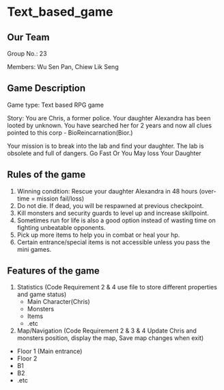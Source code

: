 # Text_based_game
## Our Team
Group No.: 23

Members: Wu Sen Pan, Chiew Lik Seng

## Game Description
Game type: Text based RPG game

Story: You are Chris, a former police. Your daughter Alexandra has been looted by unknown. You have searched her for 2 years and now all clues pointed to this corp - BioReincarnation(Bior.)

Your mission is to break into the lab and find your daughter.
The lab is obsolete and full of dangers.
Go Fast Or You May loss Your Daughter

## Rules of the game
1) Winning condition: Rescue your daughter Alexandra in 48 hours (over-time = mission fail/loss)
2) Do not die. If dead, you will be respawned at previous checkpoint.
3) Kill monsters and security guards to level up and increase skillpoint.
4) Sometimes run for life is also a good option instead of wasting time on fighting unbeatable opponents.  
5) Pick up more items to help you in combat or heal your hp.
6) Certain entrance/special items is not accessible unless you pass the mini games.

## Features of the game
1. Statistics (Code Requirement 2 & 4 use file to store different properties and game status)
   - Main Character(Chris)
   - Monsters
   - Items
   - .etc
2. Map/Navigation (Code Requirement 2 & 3 & 4 Update Chris and monsters position, display the map, Save map changes when exit)
  - Floor 1 (Main entrance)
  - Floor 2
  - B1
  - B2
  - .etc
